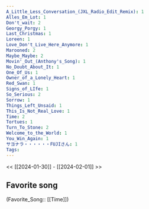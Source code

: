 ```yaml
---
A_Little_Less_Conversation_(JXL_Radio_Edit_Remix): 1
Alles_Em_Lot: 1
Don't_wait: 2
Georgy_Porgy: 1
Last_Christmas: 1
Loreen: 1
Love_Don't_Live_Here_Anymore: 1
Marooned: 2
Maybe_Maybe: 2
Movin'_Out_(Anthony's_Song): 1
No_Doubt_About_It: 1
One_Of_Us: 1
Owner_of_a_Lonely_Heart: 1
Red_Swan: 1
Signs_of_LIfe: 1
So_Serious: 2
Sorrow: 1
Things_Left_Unsaid: 1
This_Is_Not_Real_Love: 1
Time: 2
Tortues: 1
Turn_To_Stone: 2
Welcome_to_the_World: 1
You_Win_Again: 1
サヨナラ・・・・・・FUJIさん: 1
Tags: 
---
```

 << [[2024-01-30]] - [[2024-02-01]] >> 
## Favorite song
(Favorite_Song:: [[Time]])

